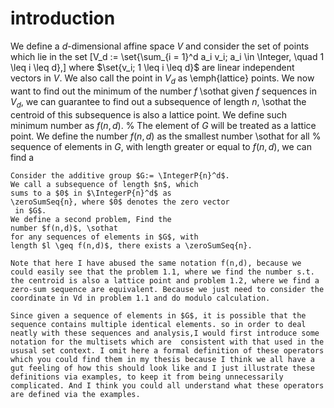 
# introduction

We define a $d$-dimensional affine space $V$ and consider the set of points which lie in the set
    \[V_d := \set{\sum_{i = 1}^d a_i v_i; a_i \in \Integer, \quad 1 \leq i \leq d},\]
    where $\set{v_i; 1 \leq i \leq d}$ are linear independent vectors in $V$. 
    We also call the point in $V_d$ as \emph{lattice} points.
    We now want to find out the minimum of the number $f$ \sothat given $f$ sequences in $V_d$, we can guarantee to find out a subsequence of length $n$, \sothat the centroid of this 
    subsequence is also a lattice point. We define such minimum number as $f(n,d)$.
    % The element of $G$ will be treated as a lattice point. We define the number $f(n,d)$ as the smallest number \sothat for all 
    % sequence of elements in $G$, with length greater or equal to $f(n,d)$, we can find a 

    

    Consider the additive group $G:= \IntegerP{n}^d$.
    We call a subsequence of length $n$, which 
    sums to a $0$ in $\IntegerP{n}^d$ as 
    \zeroSumSeq{n}, where $0$ denotes the zero vector
     in $G$.  
    We define a second problem, Find the 
    number $f(n,d)$, \sothat 
    for any sequences of elements in $G$, with 
    length $l \geq f(n,d)$, there exists a \zeroSumSeq{n}.

    Note that here I have abused the same notation f(n,d), because we could easily see that the problem 1.1, where we find the number s.t. the centroid is also a lattice point and problem 1.2, where we find a zero-sum sequence are equivalent. Because we just need to consider the coordinate in Vd in problem 1.1 and do modulo calculation.

    Since given a sequence of elements in $G$, it is possible that the sequence contains multiple identical elements. so in order to deal neatly with these sequences and analysis,I would first introduce some notation for the multisets which are  consistent with that used in the ususal set context. I omit here a formal definition of these operators which you could find them in my thesis because I think we all have a gut feeling of how this should look like and I just illustrate these definitions via examples, to keep it from being unnecessarily complicated. And I think you could all understand what these operators are defined via the examples.
    


